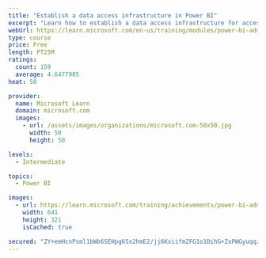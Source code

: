 ```yaml
---
title: "Establish a data access infrastructure in Power BI"
excerpt: "Learn how to establish a data access infrastructure for accessing all your data within Power BI."
webUrl: https://learn.microsoft.com/en-us/training/modules/power-bi-admin-infrastructure/
type: course
price: Free
length: PT25M
ratings:
  count: 159
  average: 4.6477985
heat: 50

provider:
  name: Microsoft Learn
  domain: microsoft.com
  images:
    - url: /assets/images/organizations/microsoft.com-50x50.jpg
      width: 50
      height: 50

levels:
  - Intermediate

topics:
  - Power BI

images:
  - url: https://learn.microsoft.com/training/achievements/power-bi-admin-infrastructure-social.png
    width: 641
    height: 321
    isCached: true

secured: "ZY+emHcnPsml1bWb6SEHpg65x2hmE2/jj6KviifmZFG1o1DihG+ZxPWGyuqqzPgqkgTvtTzr8xPBlQ90W62jgV4unJh6OO+qGNLNRD3FI0Zk1fW2UPQx5AbF5omaLcKsZbLTW/dcYNevnN1/8ZJCBt7uL0ADXeqPwteJw5CzecuZhltlEFiUQrjAG/sgaCc7cDB9pN6mlp6t440ow1hDoIni/7eqtds8Sl5OymioMozrJcIpqMhS2hq3hrBzr652QAlwsmhG3i879bZpnvLKvw0SdEI042zfatzKKXLUmYMSiO9orwhC1tlIIQnzImlKKDgBp/gvBOsQtAyXSs8C4UjIuLPTi9d0R6vOhLXxt6YwzTUksoZP+nCRLEvQde7FCk1FQC963K3jP03Mg2TIs78SSy+86I95vzmhXQV3xtE=;zyYJjb8tEF3+LOWfFF9dhg=="
---
```


